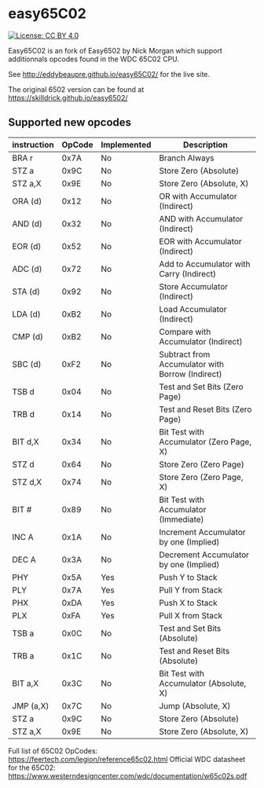 # easy65C02
[![License: CC BY 4.0](https://img.shields.io/badge/License-CC%20BY%204.0-lightgrey.svg)](https://creativecommons.org/licenses/by/4.0/)

Easy65C02 is an fork of Easy6502 by Nick Morgan which support additionnals opcodes found in the WDC 65C02 CPU.

See http://eddybeaupre.github.io/easy65C02/ for the live site.

The original 6502 version can be found at https://skilldrick.github.io/easy6502/

## Supported new opcodes

|instruction|OpCode|Implemented|Description|
|-----------|------|-----------|-----------|
|BRA r|0x7A|No|Branch Always|
|STZ a|0x9C|No|Store Zero (Absolute)|
|STZ a,X|0x9E|No|Store Zero (Absolute, X)|
|ORA (d)|0x12|No|OR with Accumulator (Indirect)|
|AND (d)|0x32|No|AND with Accumulator (Indirect)|
|EOR (d)|0x52|No|EOR with Accumulator (Indirect)|
|ADC (d)|0x72|No|Add to Accumulator with Carry (Indirect)|
|STA (d)|0x92|No|Store Accumulator (Indirect)|
|LDA (d)|0xB2|No|Load Accumulator (Indirect)|
|CMP (d)|0xB2|No|Compare with Accumulator (Indirect)|
|SBC (d)|0xF2|No|Subtract from Accumulator with Borrow (Indirect)|
|TSB d|0x04|No|Test and Set Bits (Zero Page)|
|TRB d|0x14|No|Test and Reset Bits (Zero Page)|
|BIT d,X|0x34|No|Bit Test with Accumulator (Zero Page, X)|
|STZ d|0x64|No|Store Zero (Zero Page)|
|STZ d,X|0x74|No|Store Zero (Zero Page, X)|
|BIT #|0x89|No|Bit Test with Accumulator (Immediate)|
|INC A|0x1A|No|Increment Accumulator by one (Implied)|
|DEC A|0x3A|No|Decrement Accumulator by one (Implied)|
|PHY|0x5A|Yes|Push Y to Stack|
|PLY|0x7A|Yes|Pull Y from Stack|
|PHX|0xDA|Yes|Push X to Stack|
|PLX|0xFA|Yes|Pull X from Stack|
|TSB a|0x0C|No|Test and Set Bits (Absolute)|
|TRB a|0x1C|No|Test and Reset Bits (Absolute)|
|BIT a,X|0x3C|No|Bit Test with Accumulator (Absolute, X)|
|JMP (a,X)|0x7C|No|Jump (Absolute, X)|
|STZ a|0x9C|No|Store Zero (Absolute)|
|STZ a,X|0x9E|No|Store Zero (Absolute, X)|

Full list of 65C02 OpCodes: https://feertech.com/legion/reference65c02.html
Official WDC datasheet for the 65C02: https://www.westerndesigncenter.com/wdc/documentation/w65c02s.pdf
